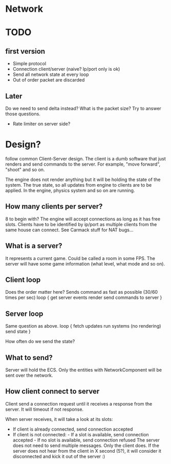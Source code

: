 # Network

# TODO

## first version
- Simple protocol
- Connection client/server (naive? Ip/port only is ok)
- Send all network state at every loop
- Out of order packet are discarded

## Later
Do we need to send delta instead?
What is the packet size?
Try to answer those questions.
- Rate limiter on server side?

# Design?

follow common Client-Server design.
The client is a dumb software that just renders and send commands to the server.
For example, "move forward", "shoot" and so on.

The engine does not render anything but it will be holding the state of the system.
The true state, so all updates from engine to clients are to be applied. In the engine,
physics system and so on are running.

## How many clients per server?
8 to begin with? The engine will accept connections as long as it has free slots.
Clients have to be identified by ip/port as multiple clients from the same house
can connect. See Carmack stuff for NAT bugs...


## What is a server?
It represents a current game. Could be called a room in some FPS. The
server will have some game information (what level, what mode and so on).

## Client loop

Does the order matter here? Sends command as fast as possible (30/60 times per sec)
loop {
        get server events
        render
        send commands to server
}

## Server loop

Same question as above.
loop {
        fetch updates
        run systems (no rendering)
        send state
}

How often do we send the state?

## What to send?
Server will hold the ECS. Only the entities with NetworkComponent will be sent over
the network.


## How client connect to server

Client send a connection request until it receives a response from the server.
It will timeout if not response.

When server receives, it will take a look at its slots:
- If client is already connected, send connection accepted
- If client is not connected:
        - If a slot is available, send connection accepted
        - If no slot is available, send connection refused
The server does not need to send multiple messages. Only the client does.
If the server does not hear from the client in X second (5?), it will consider
it disconnected and kick it out of the server :)
